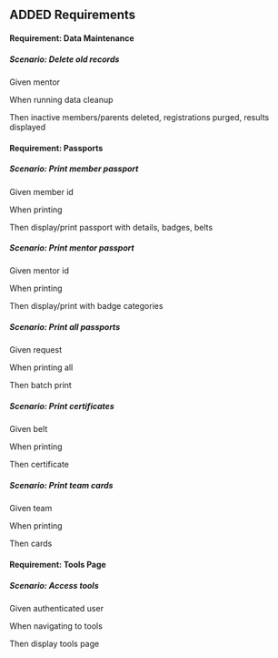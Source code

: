 ## ADDED Requirements

#### Requirement: Data Maintenance

##### Scenario: Delete old records

Given mentor

When running data cleanup

Then inactive members/parents deleted, registrations purged, results displayed

#### Requirement: Passports

##### Scenario: Print member passport

Given member id

When printing

Then display/print passport with details, badges, belts

##### Scenario: Print mentor passport

Given mentor id

When printing

Then display/print with badge categories

##### Scenario: Print all passports

Given request

When printing all

Then batch print

##### Scenario: Print certificates

Given belt

When printing

Then certificate

##### Scenario: Print team cards

Given team

When printing

Then cards

#### Requirement: Tools Page

##### Scenario: Access tools

Given authenticated user

When navigating to tools

Then display tools page